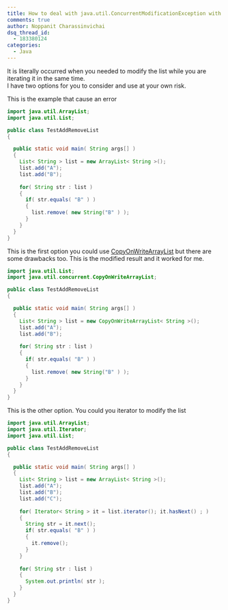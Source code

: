 ```yaml
---
title: How to deal with java.util.ConcurrentModificationException with ArrayList
comments: true
author: Noppanit Charassinvichai
dsq_thread_id:
  - 183380124
categories:
  - Java
---
```

It is literally occurred when you needed to modify the list while you are iterating it in the same time.  
I have two options for you to consider and use at your own risk.

This is the example that cause an error

``` java
import java.util.ArrayList;
import java.util.List;

public class TestAddRemoveList
{

  public static void main( String args[] )
  {
    List< String > list = new ArrayList< String >();
    list.add("A");
    list.add("B");
    
    for( String str : list )
    {
      if( str.equals( "B" ) )
      {
        list.remove( new String("B" ) );
      }
    }
  }
}
```

This is the first option you could use [CopyOnWriteArrayList][1] but there are some drawbacks too. This is the modified result and it worked for me. 

``` java
import java.util.List;
import java.util.concurrent.CopyOnWriteArrayList;

public class TestAddRemoveList
{

  public static void main( String args[] )
  {
    List< String > list = new CopyOnWriteArrayList< String >();
    list.add("A");
    list.add("B");
    
    for( String str : list )
    {
      if( str.equals( "B" ) )
      {
        list.remove( new String("B" ) );
      }
    }
  }
}
```

This is the other option. You could you iterator to modify the list

``` java
import java.util.ArrayList;
import java.util.Iterator;
import java.util.List;

public class TestAddRemoveList
{

  public static void main( String args[] )
  {
    List< String > list = new ArrayList< String >();
    list.add("A");
    list.add("B");
    list.add("C");
    
    for( Iterator< String > it = list.iterator(); it.hasNext() ; )
    {
      String str = it.next();
      if( str.equals( "B" ) )
      {
        it.remove();
      }
    }
    
    for( String str : list )
    {
      System.out.println( str );
    }
  }
}
```

 [1]: http://java.sun.com/javase/6/docs/api/java/util/concurrent/CopyOnWriteArrayList.html
